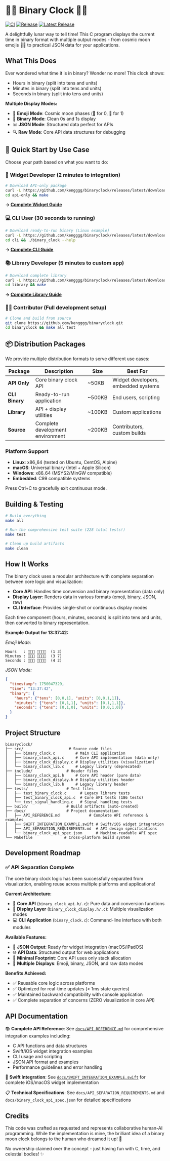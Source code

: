 # 🌚🌝 Binary Clock 🌝🌚

[![CI](https://github.com/kengggg/binaryclock/actions/workflows/ci.yml/badge.svg)](https://github.com/kengggg/binaryclock/actions/workflows/ci.yml)
[![Release](https://github.com/kengggg/binaryclock/actions/workflows/release.yml/badge.svg)](https://github.com/kengggg/binaryclock/actions/workflows/release.yml)
[![Latest Release](https://img.shields.io/github/v/release/kengggg/binaryclock?include_prereleases&sort=semver)](https://github.com/kengggg/binaryclock/releases/latest)

A delightfully lunar way to tell time! This C program displays the current time in binary format with multiple output modes - from cosmic moon emojis 🌚🌝 to practical JSON data for your applications.

## What This Does

Ever wondered what time it is in binary? Wonder no more! This clock shows:
- Hours in binary (split into tens and units)
- Minutes in binary (split into tens and units) 
- Seconds in binary (split into tens and units)

**Multiple Display Modes:**
- 🌙 **Emoji Mode**: Cosmic moon phases (🌚 for 0, 🌝 for 1)
- 🔢 **Binary Mode**: Clean 0s and 1s display
- 📊 **JSON Mode**: Structured data perfect for APIs
- 🔍 **Raw Mode**: Core API data structures for debugging

## 🚀 Quick Start by Use Case

Choose your path based on what you want to do:

### 🍎 **Widget Developer** (2 minutes to integration)
```bash
# Download API-only package
curl -L https://github.com/kengggg/binaryclock/releases/latest/download/binary-clock-api-v1.0.0.tar.gz | tar xz
cd api-only && make
```
**→ [Complete Widget Guide](docs/QUICKSTART-WIDGET.md)**

### 💻 **CLI User** (30 seconds to running)
```bash
# Download ready-to-run binary (Linux example)
curl -L https://github.com/kengggg/binaryclock/releases/latest/download/binary-clock-cli-v1.0.0-linux-x86_64.tar.gz | tar xz
cd cli && ./binary_clock --help
```
**→ [Complete CLI Guide](docs/QUICKSTART-CLI.md)**

### 📚 **Library Developer** (5 minutes to custom app)
```bash
# Download complete library
curl -L https://github.com/kengggg/binaryclock/releases/latest/download/binary-clock-library-v1.0.0.tar.gz | tar xz
cd library && make
```
**→ [Complete Library Guide](docs/API_REFERENCE.md)**

### 👨‍💻 **Contributor** (Full development setup)
```bash
# Clone and build from source
git clone https://github.com/kengggg/binaryclock.git
cd binaryclock && make all test
```

## 📦 Distribution Packages

We provide multiple distribution formats to serve different use cases:

| Package | Description | Size | Best For |
|---------|-------------|------|----------|
| **API Only** | Core binary clock API | ~50KB | Widget developers, embedded systems |
| **CLI Binary** | Ready-to-run application | ~500KB | End users, scripting |
| **Library** | API + display utilities | ~100KB | Custom applications |
| **Source** | Complete development environment | ~200KB | Contributors, custom builds |

### Platform Support
- **Linux**: x86_64 (tested on Ubuntu, CentOS, Alpine)
- **macOS**: Universal binary (Intel + Apple Silicon)
- **Windows**: x86_64 (MSYS2/MinGW compatible)
- **Embedded**: C99 compatible systems

Press Ctrl+C to gracefully exit continuous mode.

## Building & Testing

```bash
# Build everything
make all

# Run the comprehensive test suite (228 total tests!)
make test

# Clean up build artifacts
make clean
```

## How It Works

The binary clock uses a modular architecture with complete separation between core logic and visualization:

- **Core API**: Handles time conversion and binary representation (data only)
- **Display Layer**: Renders data in various formats (emoji, binary, JSON, raw)
- **CLI Interface**: Provides single-shot or continuous display modes

Each time component (hours, minutes, seconds) is split into tens and units, then converted to binary representation.

**Example Output for 13:37:42:**

*Emoji Mode:*
```
Hours   : 🌚🌚🌝 🌚🌚🌝🌝  (1 3)
Minutes : 🌚🌝🌝 🌚🌝🌝🌝  (3 7) 
Seconds : 🌚🌝🌚 🌚🌚🌝🌚  (4 2)
```

*JSON Mode:*
```json
{
  "timestamp": 1750047329,
  "time": "13:37:42",
  "binary": {
    "hours": {"tens": [0,0,1], "units": [0,0,1,1]},
    "minutes": {"tens": [0,1,1], "units": [0,1,1,1]},
    "seconds": {"tens": [0,1,0], "units": [0,0,1,0]}
  }
}
```

## Project Structure

```
binaryclock/
├── src/                    # Source code files
│   ├── binary_clock.c         # Main CLI application
│   ├── binary_clock_api.c     # Core API implementation (data only)
│   ├── binary_clock_display.c # Display utilities (visualization)
│   └── binary_clock_lib.c     # Legacy library (deprecated)
├── include/               # Header files
│   ├── binary_clock_api.h     # Core API header (pure data)
│   ├── binary_clock_display.h # Display utilities header
│   └── binary_clock_lib.h     # Legacy library header
├── tests/                 # Test files
│   ├── test_binary_clock.c      # Legacy library tests
│   ├── test_binary_clock_api.c  # Core API tests (186 tests)
│   └── test_signal_handling.c   # Signal handling tests
├── build/                 # Build artifacts (auto-created)
├── docs/                  # Project documentation
│   ├── API_REFERENCE.md             # Complete API reference & examples
│   ├── SWIFT_INTEGRATION_EXAMPLE.swift # Swift/iOS widget integration
│   ├── API_SEPARATION_REQUIREMENTS.md  # API design specifications
│   └── binary_clock_api_spec.json      # Machine-readable API spec
└── Makefile              # Cross-platform build system
```

## Development Roadmap

### ✅ API Separation Complete

The core binary clock logic has been successfully separated from visualization, enabling reuse across multiple platforms and applications!

**Current Architecture:**
- 🔧 **Core API** (`binary_clock_api.h/.c`): Pure data and conversion functions
- 🎨 **Display Layer** (`binary_clock_display.h/.c`): Multiple visualization modes
- 💻 **CLI Application** (`binary_clock.c`): Command-line interface with both modules

**Available Features:**
- 📱 **JSON Output**: Ready for widget integration (macOS/iPadOS)
- 🌐 **API Data**: Structured output for web applications
- 🔧 **Minimal Footprint**: Core API uses only stack allocation
- 🎨 **Multiple Displays**: Emoji, binary, JSON, and raw data modes

**Benefits Achieved:**
- ✅ Reusable core logic across platforms
- ✅ Optimized for real-time updates (< 1ms state queries)
- ✅ Maintained backward compatibility with console application
- ✅ Complete separation of concerns (ZERO visualization in core API)

## API Documentation

📚 **Complete API Reference**: See [`docs/API_REFERENCE.md`](docs/API_REFERENCE.md) for comprehensive integration examples including:
- C API functions and data structures
- Swift/iOS widget integration examples
- CLI usage and scripting
- JSON API format and examples
- Performance guidelines and error handling

🍎 **Swift Integration**: See [`docs/SWIFT_INTEGRATION_EXAMPLE.swift`](docs/SWIFT_INTEGRATION_EXAMPLE.swift) for complete iOS/macOS widget implementation

📋 **Technical Specifications**: See `docs/API_SEPARATION_REQUIREMENTS.md` and `docs/binary_clock_api_spec.json` for detailed specifications

## Credits

This code was crafted as requested and represents collaborative human-AI programming. While the implementation is mine, the brilliant idea of a binary moon clock belongs to the human who dreamed it up! 🚀

No ownership claimed over the concept - just having fun with C, time, and celestial bodies! ✨